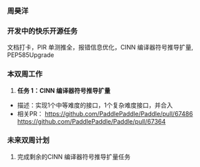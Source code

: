 ### 周昊洋

### 开发中的快乐开源任务

文档打卡，PIR 单测推全，报错信息优化，CINN 编译器符号推导扩量, PEP585Upgrade

### 本双周工作

1. **任务 1：CINN 编译器符号推导扩量**
  - 描述：实现1个中等难度的接口，1个复杂难度接口，并合入
  - 相关PR：
    https://github.com/PaddlePaddle/Paddle/pull/67486
    https://github.com/PaddlePaddle/Paddle/pull/67364
    



### 未来双周计划

1. 完成剩余的CINN 编译器符号推导扩量任务

